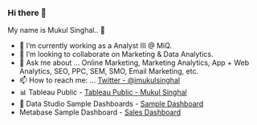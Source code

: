 ### Hi there 👋

My name is Mukul Singhal.. 👦

- 🔭 I’m currently working as a Analyst III @ MiQ. 
- 🙌 I’m looking to collaborate on Marketing & Data Analytics.
- 💬 Ask me about ... Online Marketing, Marketing Analytics, App + Web Analytics, SEO, PPC, SEM, SMO, Email Marketing, etc.
- 📫 How to reach me: ... [Twitter - @imukulsinghal](https://twitter.com/imukul_singhal)
- 📊 Tableau Public - [Tableau Public - Mukul Singhal](https://public.tableau.com/profile/mukul.singhal)
- 🌈 Data Studio Sample Dashboards - [Sample Dashboard](https://datastudio.google.com/u/0/reporting/8fb66165-9c31-44c6-aa96-797cfaca963b/page/8mI1B)
- Metabase Sample Dashboard - [Sales Dashboard](http://localhost:3000/public/dashboard/e819c2b5-f104-4148-80bc-c64db818ff97)

<!-- <img src = 'https://github-readme-stats.vercel.app/api?username=mukulsinghal001&&show_icons=true&title_color=ffffff&icon_color=bb2acf&text_color=daf7dc&bg_color=151515'> -->
